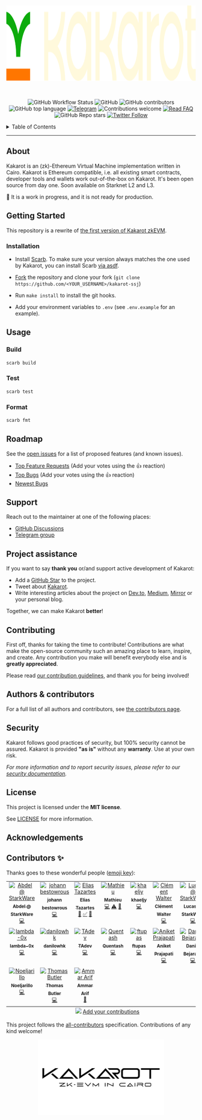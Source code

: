 <p align="center">
    <img src="docs/img/kakarot_github_banner.png" height="200">
</p>

<div align="center">
<br />

![GitHub Workflow Status](https://img.shields.io/github/actions/workflow/status/sayajin-labs/kakarot-ssj/test.yml?branch=main)
![GitHub](https://img.shields.io/github/license/sayajin-labs/kakarot-ssj?style=flat-square&logo=github)
![GitHub contributors](https://img.shields.io/github/contributors/sayajin-labs/kakarot-ssj?logo=github&style=flat-square)
![GitHub top language](https://img.shields.io/github/languages/top/sayajin-labs/kakarot-ssj?style=flat-square)
[![Telegram](https://img.shields.io/badge/telegram-Kakarot-yellow.svg?logo=telegram)](https://t.me/KakarotZkEvm)
![Contributions welcome](https://img.shields.io/badge/contributions-welcome-orange.svg)
[![Read FAQ](https://img.shields.io/badge/Ask%20Question-Read%20FAQ-000000)](https://www.newton.so/view?tags=kakarot)
![GitHub Repo stars](https://img.shields.io/github/stars/sayajin-labs/kakarot-ssj?style=social)
[![Twitter Follow](https://img.shields.io/twitter/follow/KakarotZkEvm?style=social)](https://twitter.com/KakarotZkEvm)

</div>

<details>
<summary>Table of Contents</summary>

- [About](#about)
- [Getting Started](#getting-started)
  - [Installation](#installation)
- [Usage](#usage)
  - [Build](#build)
  - [Test](#test)
  - [Format](#format)
- [Roadmap](#roadmap)
- [Support](#support)
- [Project assistance](#project-assistance)
- [Contributing](#contributing)
- [Authors \& contributors](#authors--contributors)
- [Security](#security)
- [License](#license)
- [Acknowledgements](#acknowledgements)
- [Contributors ✨](#contributors-)

</details>

---

## About

Kakarot is an (zk)-Ethereum Virtual Machine implementation written in Cairo.
Kakarot is Ethereum compatible, i.e. all existing smart contracts, developer
tools and wallets work out-of-the-box on Kakarot. It's been open source from day
one. Soon available on Starknet L2 and L3.

🚧 It is a work in progress, and it is not ready for production.

## Getting Started

This repository is a rewrite of
[the first version of Kakarot zkEVM](https://github.com/kkrt-labs/kakarot).

### Installation

- Install [Scarb](https://docs.swmansion.com/scarb). To make sure your version
  always matches the one used by Kakarot, you can install Scarb
  [via asdf](https://docs.swmansion.com/scarb/download#install-via-asdf).

- [Fork](https://docs.github.com/en/get-started/quickstart/fork-a-repo) the
  repository and clone your fork
  (`git clone https://github.com/<YOUR_USERNAME>/kakarot-ssj`)

- Run `make install` to install the git hooks.
- Add your environment variables to `.env` (see `.env.example` for an example).

## Usage

### Build

```bash
scarb build
```

### Test

```bash
scarb test
```

### Format

```bash
scarb fmt
```

## Roadmap

See the [open issues](https://github.com/sayajin-labs/kakarot-ssj/issues) for a
list of proposed features (and known issues).

- [Top Feature Requests](https://github.com/sayajin-labs/kakarot-ssj/issues?q=label%3Aenhancement+is%3Aopen+sort%3Areactions-%2B1-desc)
  (Add your votes using the 👍 reaction)
- [Top Bugs](https://github.com/sayajin-labs/kakarot-ssj/issues?q=is%3Aissue+is%3Aopen+label%3Abug+sort%3Areactions-%2B1-desc)
  (Add your votes using the 👍 reaction)
- [Newest Bugs](https://github.com/sayajin-labs/kakarot-ssj/issues?q=is%3Aopen+is%3Aissue+label%3Abug)

## Support

Reach out to the maintainer at one of the following places:

- [GitHub Discussions](https://github.com/sayajin-labs/kakarot-ssj/discussions)
- [Telegram group](https://t.me/KakarotZkEvm)

## Project assistance

If you want to say **thank you** or/and support active development of Kakarot:

- Add a [GitHub Star](https://github.com/sayajin-labs/kakarot-ssj) to the
  project.
- Tweet about [Kakarot](https://twitter.com/KakarotZkEvm).
- Write interesting articles about the project on [Dev.to](https://dev.to/),
  [Medium](https://medium.com/), [Mirror](https://mirror.xyz/) or your personal
  blog.

Together, we can make Kakarot **better**!

## Contributing

First off, thanks for taking the time to contribute! Contributions are what make
the open-source community such an amazing place to learn, inspire, and create.
Any contribution you make will benefit everybody else and is **greatly
appreciated**.

Please read [our contribution guidelines](docs/CONTRIBUTING.md), and thank you
for being involved!

## Authors & contributors

For a full list of all authors and contributors, see
[the contributors page](https://github.com/sayajin-labs/kakarot-ssj/contributors).

## Security

Kakarot follows good practices of security, but 100% security cannot be assured.
Kakarot is provided **"as is"** without any **warranty**. Use at your own risk.

_For more information and to report security issues, please refer to our
[security documentation](docs/SECURITY.md)._

## License

This project is licensed under the **MIT license**.

See [LICENSE](LICENSE) for more information.

## Acknowledgements

## Contributors ✨

Thanks goes to these wonderful people
([emoji key](https://allcontributors.org/docs/en/emoji-key)):

<!-- ALL-CONTRIBUTORS-LIST:START - Do not remove or modify this section -->
<!-- prettier-ignore-start -->
<!-- markdownlint-disable -->
<table>
  <tbody>
    <tr>
      <td align="center" valign="top" width="14.28%"><a href="https://github.com/abdelhamidbakhta"><img src="https://avatars.githubusercontent.com/u/45264458?v=4?s=100" width="100px;" alt="Abdel @ StarkWare "/><br /><sub><b>Abdel @ StarkWare </b></sub></a><br /><a href="https://github.com/sayajin-labs/kakarot-ssj/commits?author=abdelhamidbakhta" title="Code">💻</a></td>
      <td align="center" valign="top" width="14.28%"><a href="https://github.com/jobez"><img src="https://avatars.githubusercontent.com/u/615197?v=4?s=100" width="100px;" alt="johann bestowrous"/><br /><sub><b>johann bestowrous</b></sub></a><br /><a href="https://github.com/sayajin-labs/kakarot-ssj/commits?author=jobez" title="Code">💻</a></td>
      <td align="center" valign="top" width="14.28%"><a href="https://github.com/Eikix"><img src="https://avatars.githubusercontent.com/u/66871571?v=4?s=100" width="100px;" alt="Elias Tazartes"/><br /><sub><b>Elias Tazartes</b></sub></a><br /><a href="https://github.com/sayajin-labs/kakarot-ssj/pulls?q=is%3Apr+reviewed-by%3AEikix" title="Reviewed Pull Requests">👀</a> <a href="#tutorial-Eikix" title="Tutorials">✅</a> <a href="#talk-Eikix" title="Talks">📢</a></td>
      <td align="center" valign="top" width="14.28%"><a href="https://github.com/enitrat"><img src="https://avatars.githubusercontent.com/u/60658558?v=4?s=100" width="100px;" alt="Mathieu"/><br /><sub><b>Mathieu</b></sub></a><br /><a href="https://github.com/sayajin-labs/kakarot-ssj/commits?author=enitrat" title="Code">💻</a> <a href="https://github.com/sayajin-labs/kakarot-ssj/commits?author=enitrat" title="Tests">⚠️</a> <a href="https://github.com/sayajin-labs/kakarot-ssj/commits?author=enitrat" title="Documentation">📖</a></td>
      <td align="center" valign="top" width="14.28%"><a href="https://github.com/khaeljy"><img src="https://avatars.githubusercontent.com/u/1810456?v=4?s=100" width="100px;" alt="khaeljy"/><br /><sub><b>khaeljy</b></sub></a><br /><a href="https://github.com/sayajin-labs/kakarot-ssj/commits?author=khaeljy" title="Code">💻</a></td>
      <td align="center" valign="top" width="14.28%"><a href="https://www.linkedin.com/in/clementwalter/"><img src="https://avatars.githubusercontent.com/u/18620296?v=4?s=100" width="100px;" alt="Clément Walter"/><br /><sub><b>Clément Walter</b></sub></a><br /><a href="https://github.com/sayajin-labs/kakarot-ssj/commits?author=ClementWalter" title="Code">💻</a></td>
      <td align="center" valign="top" width="14.28%"><a href="https://github.com/LucasLvy"><img src="https://avatars.githubusercontent.com/u/70894690?v=4?s=100" width="100px;" alt="Lucas @ StarkWare"/><br /><sub><b>Lucas @ StarkWare</b></sub></a><br /><a href="https://github.com/sayajin-labs/kakarot-ssj/commits?author=LucasLvy" title="Code">💻</a></td>
    </tr>
    <tr>
      <td align="center" valign="top" width="14.28%"><a href="https://github.com/lambda-0x"><img src="https://avatars.githubusercontent.com/u/87354252?v=4?s=100" width="100px;" alt="lambda-0x"/><br /><sub><b>lambda-0x</b></sub></a><br /><a href="https://github.com/sayajin-labs/kakarot-ssj/commits?author=lambda-0x" title="Code">💻</a></td>
      <td align="center" valign="top" width="14.28%"><a href="https://github.com/danilowhk"><img src="https://avatars.githubusercontent.com/u/12735159?v=4?s=100" width="100px;" alt="danilowhk"/><br /><sub><b>danilowhk</b></sub></a><br /><a href="https://github.com/sayajin-labs/kakarot-ssj/commits?author=danilowhk" title="Code">💻</a></td>
      <td align="center" valign="top" width="14.28%"><a href="https://nodeguardians.io/character/98995858fd55"><img src="https://avatars.githubusercontent.com/u/122918260?v=4?s=100" width="100px;" alt="TAdev"/><br /><sub><b>TAdev</b></sub></a><br /><a href="https://github.com/sayajin-labs/kakarot-ssj/commits?author=TAdev0" title="Code">💻</a></td>
      <td align="center" valign="top" width="14.28%"><a href="https://github.com/Quentash"><img src="https://avatars.githubusercontent.com/u/100387965?v=4?s=100" width="100px;" alt="Quentash"/><br /><sub><b>Quentash</b></sub></a><br /><a href="https://github.com/sayajin-labs/kakarot-ssj/commits?author=Quentash" title="Code">💻</a></td>
      <td align="center" valign="top" width="14.28%"><a href="https://github.com/ftupas"><img src="https://avatars.githubusercontent.com/u/35031356?v=4?s=100" width="100px;" alt="ftupas"/><br /><sub><b>ftupas</b></sub></a><br /><a href="https://github.com/sayajin-labs/kakarot-ssj/commits?author=ftupas" title="Code">💻</a></td>
      <td align="center" valign="top" width="14.28%"><a href="https://aniketpr01.github.io/"><img src="https://avatars.githubusercontent.com/u/46114123?v=4?s=100" width="100px;" alt="Aniket Prajapati"/><br /><sub><b>Aniket Prajapati</b></sub></a><br /><a href="https://github.com/sayajin-labs/kakarot-ssj/commits?author=aniketpr01" title="Code">💻</a></td>
      <td align="center" valign="top" width="14.28%"><a href="https://github.com/dbejarano820"><img src="https://avatars.githubusercontent.com/u/58019353?v=4?s=100" width="100px;" alt="Daniel Bejarano"/><br /><sub><b>Daniel Bejarano</b></sub></a><br /><a href="https://github.com/sayajin-labs/kakarot-ssj/commits?author=dbejarano820" title="Code">💻</a></td>
    </tr>
    <tr>
      <td align="center" valign="top" width="14.28%"><a href="https://github.com/Noeljarillo"><img src="https://avatars.githubusercontent.com/u/77942794?v=4?s=100" width="100px;" alt="Noeljarillo"/><br /><sub><b>Noeljarillo</b></sub></a><br /><a href="https://github.com/sayajin-labs/kakarot-ssj/commits?author=Noeljarillo" title="Code">💻</a></td>
      <td align="center" valign="top" width="14.28%"><a href="https://github.com/trbutler4"><img src="https://avatars.githubusercontent.com/u/58192340?v=4?s=100" width="100px;" alt="Thomas Butler"/><br /><sub><b>Thomas Butler</b></sub></a><br /><a href="https://github.com/sayajin-labs/kakarot-ssj/commits?author=trbutler4" title="Code">💻</a></td>
      <td align="center" valign="top" width="14.28%"><a href="https://github.com/kariy"><img src="https://avatars.githubusercontent.com/u/26515232?v=4?s=100" width="100px;" alt="Ammar Arif"/><br /><sub><b>Ammar Arif</b></sub></a><br /><a href="https://github.com/sayajin-labs/kakarot-ssj/commits?author=kariy" title="Documentation">📖</a></td>
    </tr>
  </tbody>
  <tfoot>
    <tr>
      <td align="center" size="13px" colspan="7">
        <img src="https://raw.githubusercontent.com/all-contributors/all-contributors-cli/1b8533af435da9854653492b1327a23a4dbd0a10/assets/logo-small.svg">
          <a href="https://all-contributors.js.org/docs/en/bot/usage">Add your contributions</a>
        </img>
      </td>
    </tr>
  </tfoot>
</table>

<!-- markdownlint-restore -->
<!-- prettier-ignore-end -->

<!-- ALL-CONTRIBUTORS-LIST:END -->

This project follows the
[all-contributors](https://github.com/all-contributors/all-contributors)
specification. Contributions of any kind welcome!

<p align="center">
    <img src="docs/img/kakarot_github_banner_footer.png" height="200">
</p>
